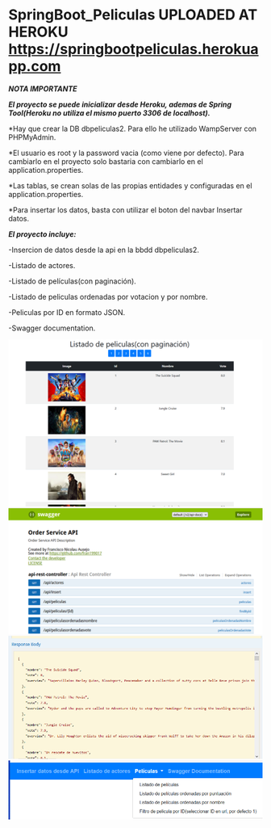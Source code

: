 # SpringBoot_Peliculas UPLOADED AT HEROKU https://springbootpeliculas.herokuapp.com


***NOTA IMPORTANTE***

***El proyecto se puede inicializar desde Heroku, ademas de Spring Tool(Heroku  no utiliza el mismo puerto 3306 de localhost).***

*Hay que crear la DB dbpeliculas2. Para ello he utilizado WampServer con PHPMyAdmin. 

*El usuario es root y la password vacia (como viene por defecto). Para cambiarlo en el proyecto solo bastaria con cambiarlo en el application.properties.

*Las tablas, se crean solas de las propias entidades y configuradas en el application.properties.

*Para insertar los datos, basta con utilizar el boton del navbar Insertar datos.

***El proyecto incluye:***

-Insercion de datos desde la api en la bbdd dbpeliculas2.

-Listado de actores.

-Listado de películas(con paginación).

-Listado de peliculas ordenadas por votacion y por nombre.

-Peliculas por ID en formato JSON.

-Swagger documentation.


![ScreenShot](https://raw.githubusercontent.com/fran199017/SpringBoot_Peliculas/master/assets/captura4.png)
![ScreenShot](https://raw.githubusercontent.com/fran199017/SpringBoot_Peliculas/master/assets/captura1.png)
![ScreenShot](https://raw.githubusercontent.com/fran199017/SpringBoot_Peliculas/master/assets/captura2.png)
![ScreenShot](https://raw.githubusercontent.com/fran199017/SpringBoot_Peliculas/master/assets/captura3.png)
